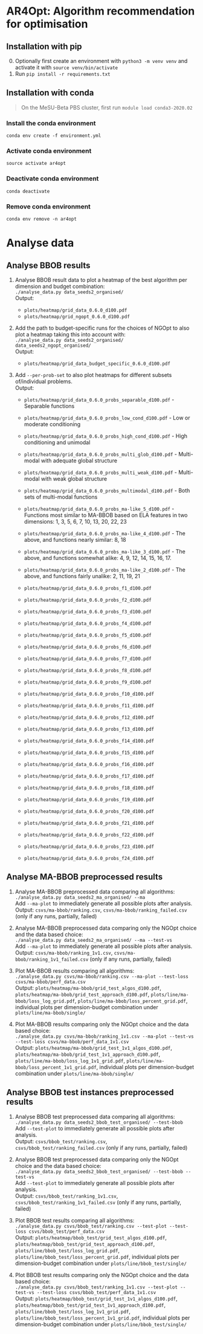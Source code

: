 # AR4Opt: Algorithm recommendation for optimisation

## Installation with pip
0. Optionally first create an environment with `python3 -m venv venv` and activate it with `source venv/bin/activate`
1. Run `pip install -r requirements.txt`

## Installation with conda
> On the MeSU-Beta PBS cluster, first run `module load conda3-2020.02`

### Install the conda environment
`conda env create -f environment.yml`

### Activate conda environment
`source activate ar4opt`

### Deactivate conda environment
`conda deactivate`

### Remove conda environment
`conda env remove -n ar4opt`

# Analyse data

## Analyse BBOB results
1. Analyse BBOB result data to plot a heatmap of the best algorithm per dimension and budget combination:  
`./analyse_data.py data_seeds2_organised/`  
Output:  
    * `plots/heatmap/grid_data_0.6.0_d100.pdf`  
    * `plots/heatmap/grid_ngopt_0.6.0_d100.pdf`  

2. Add the path to budget-specific runs for the choices of NGOpt to also plot a heatmap taking this into account with:  
`./analyse_data.py data_seeds2_organised/ data_seeds2_ngopt_organised/`  
Output:  
    * `plots/heatmap/grid_data_budget_specific_0.6.0_d100.pdf`  

2. Add `--per-prob-set` to also plot heatmaps for different subsets of/individual problems.  
Output:  
    * `plots/heatmap/grid_data_0.6.0_probs_separable_d100.pdf` - Separable functions
    * `plots/heatmap/grid_data_0.6.0_probs_low_cond_d100.pdf` - Low or moderate conditioning
    * `plots/heatmap/grid_data_0.6.0_probs_high_cond_d100.pdf` - High conditioning and unimodal
    * `plots/heatmap/grid_data_0.6.0_probs_multi_glob_d100.pdf` - Multi-modal with adequate global structure
    * `plots/heatmap/grid_data_0.6.0_probs_multi_weak_d100.pdf` - Multi-modal with weak global structure
    * `plots/heatmap/grid_data_0.6.0_probs_multimodal_d100.pdf` - Both sets of multi-modal functions

    * `plots/heatmap/grid_data_0.6.0_probs_ma-like_5_d100.pdf` - Functions most similar to MA-BBOB based on ELA features in two dimensions: 1, 3, 5, 6, 7, 10, 13, 20, 22, 23
    * `plots/heatmap/grid_data_0.6.0_probs_ma-like_4_d100.pdf` - The above, and functions nearly similar: 8, 18
    * `plots/heatmap/grid_data_0.6.0_probs_ma-like_3_d100.pdf` - The above, and functions somewhat alike: 4, 9, 12, 14, 15, 16, 17.
    * `plots/heatmap/grid_data_0.6.0_probs_ma-like_2_d100.pdf` - The above, and functions fairly unalike: 2, 11, 19, 21

    * `plots/heatmap/grid_data_0.6.0_probs_f1_d100.pdf`
    * `plots/heatmap/grid_data_0.6.0_probs_f2_d100.pdf`
    * `plots/heatmap/grid_data_0.6.0_probs_f3_d100.pdf`
    * `plots/heatmap/grid_data_0.6.0_probs_f4_d100.pdf`
    * `plots/heatmap/grid_data_0.6.0_probs_f5_d100.pdf`
    * `plots/heatmap/grid_data_0.6.0_probs_f6_d100.pdf`
    * `plots/heatmap/grid_data_0.6.0_probs_f7_d100.pdf`
    * `plots/heatmap/grid_data_0.6.0_probs_f8_d100.pdf`
    * `plots/heatmap/grid_data_0.6.0_probs_f9_d100.pdf`
    * `plots/heatmap/grid_data_0.6.0_probs_f10_d100.pdf`
    * `plots/heatmap/grid_data_0.6.0_probs_f11_d100.pdf`
    * `plots/heatmap/grid_data_0.6.0_probs_f12_d100.pdf`
    * `plots/heatmap/grid_data_0.6.0_probs_f13_d100.pdf`
    * `plots/heatmap/grid_data_0.6.0_probs_f14_d100.pdf`
    * `plots/heatmap/grid_data_0.6.0_probs_f15_d100.pdf`
    * `plots/heatmap/grid_data_0.6.0_probs_f16_d100.pdf`
    * `plots/heatmap/grid_data_0.6.0_probs_f17_d100.pdf`
    * `plots/heatmap/grid_data_0.6.0_probs_f18_d100.pdf`
    * `plots/heatmap/grid_data_0.6.0_probs_f19_d100.pdf`
    * `plots/heatmap/grid_data_0.6.0_probs_f20_d100.pdf`
    * `plots/heatmap/grid_data_0.6.0_probs_f21_d100.pdf`
    * `plots/heatmap/grid_data_0.6.0_probs_f22_d100.pdf`
    * `plots/heatmap/grid_data_0.6.0_probs_f23_d100.pdf`
    * `plots/heatmap/grid_data_0.6.0_probs_f24_d100.pdf`

## Analyse MA-BBOB preprocessed results
1. Analyse MA-BBOB preprocessed data comparing all algorithms:  
`./analyse_data.py data_seeds2_ma_organised/ --ma`  
Add `--ma-plot` to immediately generate all possible plots after analysis.  
Output: `csvs/ma-bbob/ranking.csv`, `csvs/ma-bbob/ranking_failed.csv` (only if any runs, partially, failed)

2. Analyse MA-BBOB preprocessed data comparing only the NGOpt choice and the data based choice:  
`./analyse_data.py data_seeds2_ma_organised/ --ma --test-vs`  
Add `--ma-plot` to immediately generate all possible plots after analysis.  
Output: `csvs/ma-bbob/ranking_1v1.csv`, `csvs/ma-bbob/ranking_1v1_failed.csv` (only if any runs, partially, failed)

3. Plot MA-BBOB results comparing all algorithms:  
`./analyse_data.py csvs/ma-bbob/ranking.csv --ma-plot --test-loss csvs/ma-bbob/perf_data.csv`  
Output: `plots/heatmap/ma-bbob/grid_test_algos_d100.pdf`, `plots/heatmap/ma-bbob/grid_test_approach_d100.pdf`, `plots/line/ma-bbob/loss_log_grid.pdf`, `plots/line/ma-bbob/loss_percent_grid.pdf`, individual plots per dimension-budget combination under `plots/line/ma-bbob/single/`

4. Plot MA-BBOB results comparing only the NGOpt choice and the data based choice:  
`./analyse_data.py csvs/ma-bbob/ranking_1v1.csv --ma-plot --test-vs --test-loss csvs/ma-bbob/perf_data_1v1.csv`  
Output: `plots/heatmap/ma-bbob/grid_test_1v1_algos_d100.pdf`, `plots/heatmap/ma-bbob/grid_test_1v1_approach_d100.pdf`, `plots/line/ma-bbob/loss_log_1v1_grid.pdf`, `plots/line/ma-bbob/loss_percent_1v1_grid.pdf`, individual plots per dimension-budget combination under `plots/line/ma-bbob/single/`

## Analyse BBOB test instances preprocessed results
1. Analyse BBOB test preprocessed data comparing all algorithms:  
`./analyse_data.py data_seeds2_bbob_test_organised/ --test-bbob`  
Add `--test-plot` to immediately generate all possible plots after analysis.  
Output: `csvs/bbob_test/ranking.csv`, `csvs/bbob_test/ranking_failed.csv` (only if any runs, partially, failed)

2. Analyse BBOB test preprocessed data comparing only the NGOpt choice and the data based choice:  
`./analyse_data.py data_seeds2_bbob_test_organised/ --test-bbob --test-vs`  
Add `--test-plot` to immediately generate all possible plots after analysis.  
Output: `csvs/bbob_test/ranking_1v1.csv`, `csvs/bbob_test/ranking_1v1_failed.csv` (only if any runs, partially, failed)

3. Plot BBOB test results comparing all algorithms:  
`./analyse_data.py csvs/bbob_test/ranking.csv --test-plot --test-loss csvs/bbob_test/perf_data.csv`  
Output: `plots/heatmap/bbob_test/grid_test_algos_d100.pdf`, `plots/heatmap/bbob_test/grid_test_approach_d100.pdf`, `plots/line/bbob_test/loss_log_grid.pdf`, `plots/line/bbob_test/loss_percent_grid.pdf`, individual plots per dimension-budget combination under `plots/line/bbob_test/single/`

4. Plot BBOB test results comparing only the NGOpt choice and the data based choice:  
`./analyse_data.py csvs/bbob_test/ranking_1v1.csv --test-plot --test-vs --test-loss csvs/bbob_test/perf_data_1v1.csv`  
Output: `plots/heatmap/bbob_test/grid_test_1v1_algos_d100.pdf`, `plots/heatmap/bbob_test/grid_test_1v1_approach_d100.pdf`, `plots/line/bbob_test/loss_log_1v1_grid.pdf`, `plots/line/bbob_test/loss_percent_1v1_grid.pdf`, individual plots per dimension-budget combination under `plots/line/bbob_test/single/`

